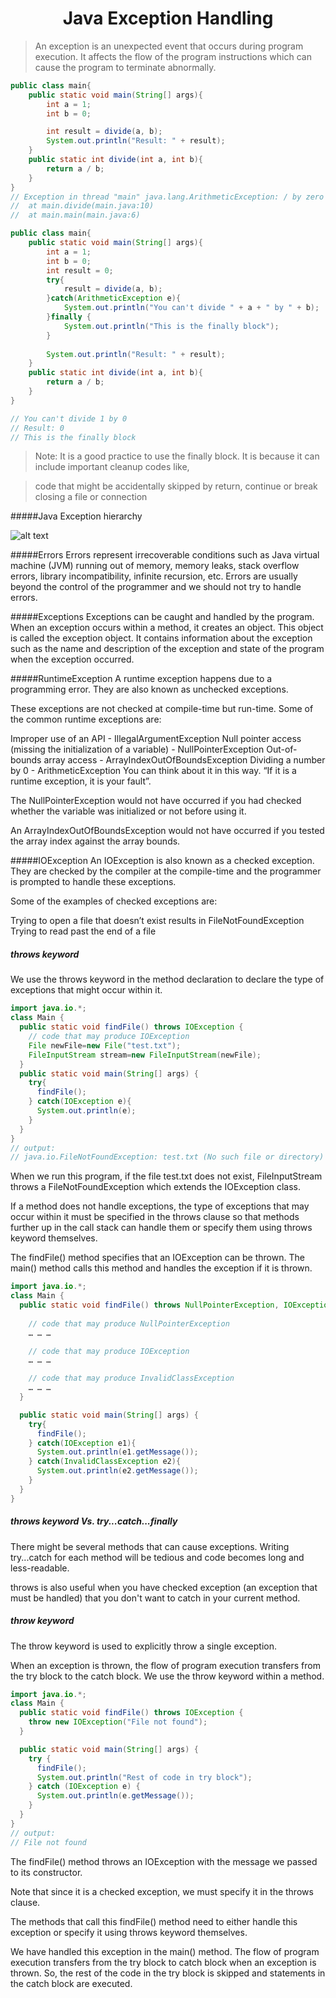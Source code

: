 <h1 align="center">
Java Exception Handling
</h1>

> An exception is an unexpected event that occurs during program execution. It affects the flow of the program instructions which can cause the program to terminate abnormally.

```java
public class main{
    public static void main(String[] args){
        int a = 1;
        int b = 0;

        int result = divide(a, b);
        System.out.println("Result: " + result);
    }
    public static int divide(int a, int b){
        return a / b;
    }
}
// Exception in thread "main" java.lang.ArithmeticException: / by zero
// 	at main.divide(main.java:10)
// 	at main.main(main.java:6)

public class main{
    public static void main(String[] args){
        int a = 1;
        int b = 0;
        int result = 0;
        try{
            result = divide(a, b);
        }catch(ArithmeticException e){
            System.out.println("You can't divide " + a + " by " + b);
        }finally {
            System.out.println("This is the finally block");
        }
        
        System.out.println("Result: " + result);
    }
    public static int divide(int a, int b){
        return a / b;
    }
}

// You can't divide 1 by 0
// Result: 0
// This is the finally block
```
> Note: It is a good practice to use the finally block. It is because it can include important cleanup codes like,

>code that might be accidentally skipped by return, continue or break
> closing a file or connection

#####Java Exception hierarchy

![alt text](https://cdn.programiz.com/sites/tutorial2program/files/ExceptionHierarchy.png)

#####Errors
Errors represent irrecoverable conditions such as Java virtual machine (JVM) running out of memory, memory leaks, stack overflow errors, library incompatibility, infinite recursion, etc.
Errors are usually beyond the control of the programmer and we should not try to handle errors.

#####Exceptions
Exceptions can be caught and handled by the program.
When an exception occurs within a method, it creates an object. This object is called the exception object.
It contains information about the exception such as the name and description of the exception and state of the program when the exception occurred.

#####RuntimeException
A runtime exception happens due to a programming error. They are also known as unchecked exceptions.

These exceptions are not checked at compile-time but run-time. Some of the common runtime exceptions are:

Improper use of an API - IllegalArgumentException
Null pointer access (missing the initialization of a variable) - NullPointerException
Out-of-bounds array access - ArrayIndexOutOfBoundsException
Dividing a number by 0 - ArithmeticException
You can think about it in this way. “If it is a runtime exception, it is your fault”.

The NullPointerException would not have occurred if you had checked whether the variable was initialized or not before using it.

An ArrayIndexOutOfBoundsException would not have occurred if you tested the array index against the array bounds.

#####IOException
An IOException is also known as a checked exception. They are checked by the compiler at the compile-time and the programmer is prompted to handle these exceptions.

Some of the examples of checked exceptions are:

Trying to open a file that doesn’t exist results in FileNotFoundException
Trying to read past the end of a file

##### throws keyword
We use the throws keyword in the method declaration to declare the type of exceptions that might occur within it.

```java
import java.io.*;
class Main {
  public static void findFile() throws IOException {
    // code that may produce IOException
    File newFile=new File("test.txt");
    FileInputStream stream=new FileInputStream(newFile);
  }
  public static void main(String[] args) {
    try{
      findFile();
    } catch(IOException e){
      System.out.println(e);
    }
  }
}
// output:
// java.io.FileNotFoundException: test.txt (No such file or directory)
```
When we run this program, if the file test.txt does not exist, FileInputStream throws a FileNotFoundException which extends the IOException class.

If a method does not handle exceptions, the type of exceptions that may occur within it must be specified in the throws clause so that methods further up in the call stack can handle them or specify them using throws keyword themselves.

The findFile() method specifies that an IOException can be thrown. The main() method calls this method and handles the exception if it is thrown.

``` java
import java.io.*;
class Main {
  public static void findFile() throws NullPointerException, IOException, InvalidClassException {
    
    // code that may produce NullPointerException
    … … … 

    // code that may produce IOException
    … … … 

    // code that may produce InvalidClassException 
    … … … 
  }

  public static void main(String[] args) {
    try{
      findFile();
    } catch(IOException e1){
      System.out.println(e1.getMessage());
    } catch(InvalidClassException e2){
      System.out.println(e2.getMessage());
    }
  }
}
```
##### throws keyword Vs. try...catch...finally
There might be several methods that can cause exceptions. Writing try...catch for each method will be tedious and code becomes long and less-readable.

throws is also useful when you have checked exception (an exception that must be handled) that you don't want to catch in your current method.

##### throw keyword
The throw keyword is used to explicitly throw a single exception.

When an exception is thrown, the flow of program execution transfers from the try block to the catch block. We use the throw keyword within a method.

```java
import java.io.*;
class Main {
  public static void findFile() throws IOException {
    throw new IOException("File not found");
  }

  public static void main(String[] args) {
    try {
      findFile();
      System.out.println("Rest of code in try block");
    } catch (IOException e) {
      System.out.println(e.getMessage());
    }
  }
}
// output:
// File not found
```

The findFile() method throws an IOException with the message we passed to its constructor.

Note that since it is a checked exception, we must specify it in the throws clause.

The methods that call this findFile() method need to either handle this exception or specify it using throws keyword themselves.

We have handled this exception in the main() method. The flow of program execution transfers from the try block to catch block when an exception is thrown. So, the rest of the code in the try block is skipped and statements in the catch block are executed.

